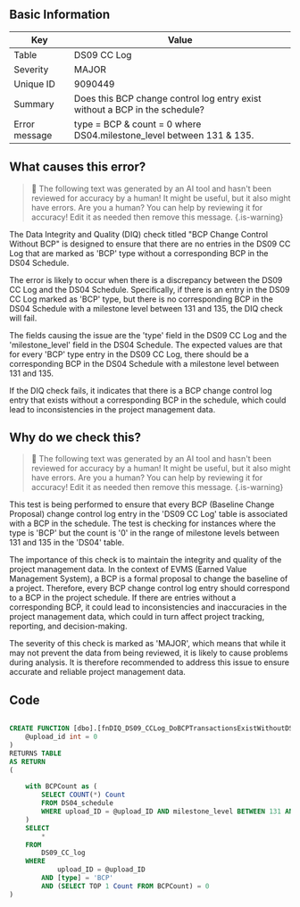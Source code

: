 ## Basic Information
| Key         | Value          |
|-------------|----------------|
| Table       | DS09 CC Log |
| Severity    | MAJOR |
| Unique ID   | 9090449   |
| Summary     | Does this BCP change control log entry exist without a BCP in the schedule? |
| Error message | type = BCP & count = 0 where DS04.milestone_level between 131 & 135. |

## What causes this error?

> :robot: The following text was generated by an AI tool and hasn't been reviewed for accuracy by a human! It might be useful, but it also might have errors. Are you a human? You can help by reviewing it for accuracy! Edit it as needed then remove this message.
{.is-warning}

The Data Integrity and Quality (DIQ) check titled "BCP Change Control Without BCP" is designed to ensure that there are no entries in the DS09 CC Log that are marked as 'BCP' type without a corresponding BCP in the DS04 Schedule. 

The error is likely to occur when there is a discrepancy between the DS09 CC Log and the DS04 Schedule. Specifically, if there is an entry in the DS09 CC Log marked as 'BCP' type, but there is no corresponding BCP in the DS04 Schedule with a milestone level between 131 and 135, the DIQ check will fail.

The fields causing the issue are the 'type' field in the DS09 CC Log and the 'milestone_level' field in the DS04 Schedule. The expected values are that for every 'BCP' type entry in the DS09 CC Log, there should be a corresponding BCP in the DS04 Schedule with a milestone level between 131 and 135. 

If the DIQ check fails, it indicates that there is a BCP change control log entry that exists without a corresponding BCP in the schedule, which could lead to inconsistencies in the project management data.
## Why do we check this?

> :robot: The following text was generated by an AI tool and hasn't been reviewed for accuracy by a human! It might be useful, but it also might have errors. Are you a human? You can help by reviewing it for accuracy! Edit it as needed then remove this message.
{.is-warning}

This test is being performed to ensure that every BCP (Baseline Change Proposal) change control log entry in the 'DS09 CC Log' table is associated with a BCP in the schedule. The test is checking for instances where the type is 'BCP' but the count is '0' in the range of milestone levels between 131 and 135 in the 'DS04' table. 

The importance of this check is to maintain the integrity and quality of the project management data. In the context of EVMS (Earned Value Management System), a BCP is a formal proposal to change the baseline of a project. Therefore, every BCP change control log entry should correspond to a BCP in the project schedule. If there are entries without a corresponding BCP, it could lead to inconsistencies and inaccuracies in the project management data, which could in turn affect project tracking, reporting, and decision-making.

The severity of this check is marked as 'MAJOR', which means that while it may not prevent the data from being reviewed, it is likely to cause problems during analysis. It is therefore recommended to address this issue to ensure accurate and reliable project management data.
## Code

```sql

CREATE FUNCTION [dbo].[fnDIQ_DS09_CCLog_DoBCPTransactionsExistWithoutDS04BCPs] (
	@upload_id int = 0
)
RETURNS TABLE
AS RETURN
(
	
	with BCPCount as (
		SELECT COUNT(*) Count
		FROM DS04_schedule 
		WHERE upload_ID = @upload_ID AND milestone_level BETWEEN 131 AND 135
	)
	SELECT 
		*
	FROM
		DS09_CC_log
	WHERE
			upload_ID = @upload_ID  
		AND [type] = 'BCP'
		AND (SELECT TOP 1 Count FROM BCPCount) = 0
)
```
